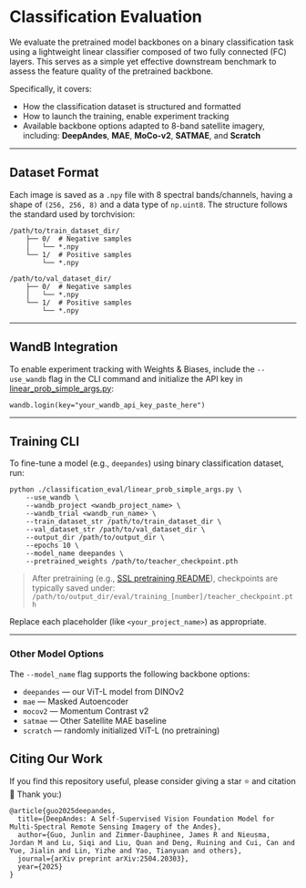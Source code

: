 # Classification Evaluation

We evaluate the pretrained model backbones on a binary classification task using a lightweight linear classifier composed of two fully connected (FC) layers. This serves as a simple yet effective downstream benchmark to assess the feature quality of the pretrained backbone.



Specifically, it covers:

- How the classification dataset is structured and formatted
- How to launch the training, enable experiment tracking
- Available backbone options adapted to 8-band satellite imagery, including:
  **DeepAndes**, **MAE**, **MoCo-v2**, **SATMAE**, and **Scratch**

------

## Dataset Format

Each image is saved as a `.npy` file with 8 spectral bands/channels, having a shape of `(256, 256, 8)` and a data type of `np.uint8`. The  structure follows the standard used by torchvision:

```
/path/to/train_dataset_dir/
    ├── 0/  # Negative samples
    │   └── *.npy
    └── 1/  # Positive samples
        └── *.npy

/path/to/val_dataset_dir/
    ├── 0/  # Negative samples
    │   └── *.npy
    └── 1/  # Positive samples
        └── *.npy
```

------

## WandB Integration

To enable experiment tracking with Weights & Biases, include the `--use_wandb` flag in the CLI command and initialize the API key in [linear_prob_simple_args.py](../classification_eval/linear_prob_simple_args.py):

```
wandb.login(key="your_wandb_api_key_paste_here")
```

------

## Training CLI

To fine-tune a model (e.g., `deepandes`) using binary classification dataset, run:

```
python ./classification_eval/linear_prob_simple_args.py \
    --use_wandb \
    --wandb_project <wandb_project_name> \
    --wandb_trial <wandb_run_name> \
    --train_dataset_str /path/to/train_dataset_dir \
    --val_dataset_str /path/to/val_dataset_dir \
    --output_dir /path/to/output_dir \
    --epochs 10 \
    --model_name deepandes \
    --pretrained_weights /path/to/teacher_checkpoint.pth
```

>  After pretraining (e.g., [SSL pretraining README](./adjust_pretrain_for_8bands.md)), checkpoints are typically saved under:
>  `/path/to/output_dir/eval/training_[number]/teacher_checkpoint.pth`

Replace each placeholder (like `<your_project_name>`) as appropriate.

------

### Other Model Options

The `--model_name` flag supports the following backbone options:

- `deepandes` — our ViT-L model from DINOv2
- `mae` — Masked Autoencoder
- `mocov2` — Momentum Contrast v2
- `satmae` — Other Satellite MAE baseline
- `scratch` — randomly initialized ViT-L (no pretraining)




## Citing Our Work



If you find this repository useful, please consider giving a star ⭐ and citation 🦖 Thank you:)

```
@article{guo2025deepandes,
  title={DeepAndes: A Self-Supervised Vision Foundation Model for Multi-Spectral Remote Sensing Imagery of the Andes},
  author={Guo, Junlin and Zimmer-Dauphinee, James R and Nieusma, Jordan M and Lu, Siqi and Liu, Quan and Deng, Ruining and Cui, Can and Yue, Jialin and Lin, Yizhe and Yao, Tianyuan and others},
  journal={arXiv preprint arXiv:2504.20303},
  year={2025}
}
```

